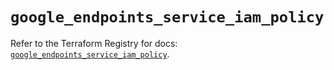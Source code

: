 # `google_endpoints_service_iam_policy`

Refer to the Terraform Registry for docs: [`google_endpoints_service_iam_policy`](https://registry.terraform.io/providers/hashicorp/google-beta/6.19.0/docs/resources/google_endpoints_service_iam_policy).
